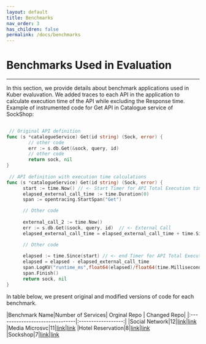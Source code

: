 ```yaml
---
layout: default
title: Benchmarks
nav_order: 3
has_children: false
permalink: /docs/benchmarks
---
```


# Benchmarks Used in Evaluation
---

In this section, we provide details about benchmark applications used in Kuber evaluvation.
We added traces to each API in the application to calculate execution time of the API while excluding the Response time.
Example of instrumented code for Get API in Catalogue service of SockShop:
``` go
 
 // Original API definition
func (s *catalogueService) Get(id string) (Sock, error) {   
        // other code
        err := s.db.Get(&sock, query, id)
        // other code
        return sock, nil
}
 
 // API definition with execution time calculations 
func (s *catalogueService) Get(id string) (Sock, error) {
      start := time.Now() // <- Start Timer for API Total Execution time
      elapsed_external_call_time := time.Duration(0)
      span := opentracing.StartSpan("Get")

      // Other code
 
      external_call_2 := time.Now()
      err := s.db.Get(&sock, query, id)  // <- External Call
      elapsed_external_call_time = elapsed_external_call_time + time.Since(external_call_2)

      // Other code
      
      elapsed := time.Since(start) // <- end Timer for API Total Execution time
      elapsed = elapsed - elapsed_external_call_time
      span.LogKV("runtime_ms",float64(elapsed)/float64(time.Millisecond)) // <- send data to Istio
      span.Finish()
      return sock, nil
}

```
In table below, we present original and modified versions of code for each benchmark.

|Benchmark Name|Number of Services| Orginal Repo | Changed Repo|
|:-------------------------------|:------------------:|
|Social Network|12|[link](https://github.com/delimitrou/DeathStarBench/tree/master/hotelReservation)|[link](https://github.com/kubercostoptimizer/Kuber/tree/master/code/apps/social-network/code)
|Media Microsvc|11|[link](https://github.com/delimitrou/DeathStarBench/tree/master/mediaMicroservices)|[link](https://github.com/kubercostoptimizer/Kuber/tree/master/code/apps/media-microsvc/code)
|Hotel Reservation|8|[link](https://github.com/delimitrou/DeathStarBench/tree/master/hotelReservation)|[link](https://github.com/kubercostoptimizer/Kuber/tree/master/code/apps/hotel-reservation/code)
|Sockshop|7|[link](https://github.com/microservices-demo)|[link](https://github.com/kubercostoptimizer/Kuber/tree/master/code/apps/sock-shop/code)
